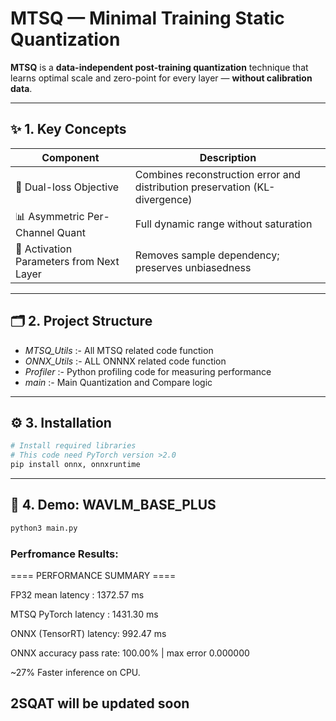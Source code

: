 # MTSQ — Minimal Training Static Quantization

**MTSQ** is a **data-independent post-training quantization** technique that learns optimal scale and zero-point for every layer — **without calibration data**.

---

## ✨ 1. Key Concepts

| Component                            | Description                                                                 |
|-------------------------------------|-----------------------------------------------------------------------------|
| 🧪 Dual-loss Objective               | Combines reconstruction error and distribution preservation (KL-divergence) |
| 📊 Asymmetric Per-Channel Quant     | Full dynamic range without saturation                                      |
| 🔗 Activation Parameters from Next Layer | Removes sample dependency; preserves unbiasedness                     |

---

## 🗂 2. Project Structure

- *MTSQ_Utils* :- All MTSQ related code function
- *ONNX_Utils* :- ALL ONNNX related code function
- *Profiler* :- Python profiling code for measuring performance
- *main* :- Main Quantization and Compare logic
---

## ⚙️ 3. Installation
```bash
# Install required libraries
# This code need PyTorch version >2.0
pip install onnx, onnxruntime
```
---
## 📘 4. Demo: WAVLM_BASE_PLUS

```bash
python3 main.py
```

### Perfromance Results:
==== PERFORMANCE SUMMARY ====

FP32 mean latency      : 1372.57 ms

MTSQ PyTorch latency   : 1431.30 ms

ONNX (TensorRT) latency: 992.47 ms

ONNX accuracy pass rate: 100.00% | max error 0.000000

~27% Faster inference on CPU.

## 2SQAT will be updated soon
